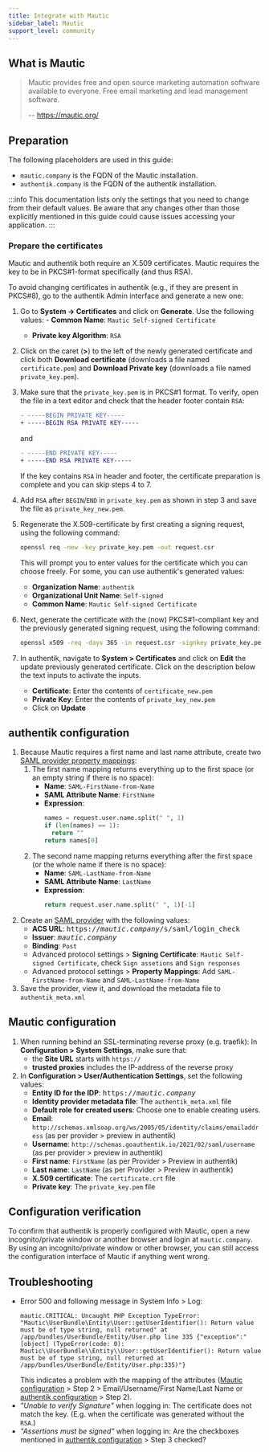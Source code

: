 ```yaml
---
title: Integrate with Mautic
sidebar_label: Mautic
support_level: community
---
```


## What is Mautic

> Mautic provides free and open source marketing automation software available to everyone. Free email marketing and lead management software.
>
> -- https://mautic.org/

## Preparation

The following placeholders are used in this guide:

- `mautic.company` is the FQDN of the Mautic installation.
- `authentik.company` is the FQDN of the authentik installation.

:::info
This documentation lists only the settings that you need to change from their default values. Be aware that any changes other than those explicitly mentioned in this guide could cause issues accessing your application.
:::

### Prepare the certificates

Mautic and authentik both require an X.509 certificates.
Mautic requires the key to be in PKCS#1-format specifically (and thus RSA).

To avoid changing certificates in authentik (e.g., if they are present in PKCS#8), go to the authentik Admin interface and generate a new one:

1. Go to **System -> Certificates** and click on **Generate**. Use the following values: - **Common Name**: `Mautic Self-signed Certificate`
    - **Private key Algorithm**: `RSA`
2. Click on the caret (**>**) to the left of the newly generated certificate and click both **Download certificate** (downloads a file named `certificate.pem`) and **Download Private key** (downloads a file named `private_key.pem`).
3. Make sure that the `private_key.pem` is in PKCS#1 format. To verify, open the file in a text editor and check that the header footer contain `RSA`:
    ```diff
    - -----BEGIN PRIVATE KEY-----
    + -----BEGIN RSA PRIVATE KEY-----
    ```
    and
    ```diff
    - -----END PRIVATE KEY-----
    + -----END RSA PRIVATE KEY-----
    ```
    If the key contains `RSA` in header and footer, the certificate preparation is complete and you can skip steps 4 to 7.
4. Add `RSA` after `BEGIN`/`END` in `private_key.pem` as shown in step 3 and save the file as `private_key_new.pem`.
5. Regenerate the X.509-certificate by first creating a signing request, using the following command:

    ```sh
    openssl req -new -key private_key.pem -out request.csr
    ```

    This will prompt you to enter values for the certificate which you can choose freely. For some, you can use authentik's generated values:

    - **Organization Name**: `authentik`
    - **Organizational Unit Name**: `Self-signed`
    - **Common Name**: `Mautic Self-signed Certificate`

6. Next, generate the certificate with the (now) PKCS#1-compliant key and the previously generated signing request, using the following command:

    ```sh
    openssl x509 -req -days 365 -in request.csr -signkey private_key.pem -out certificate_new.pem
    ```

7. In authentik, navigate to **System > Certificates** and click on **Edit** the update previously generated certificate. Click on the description below the text inputs to activate the inputs.
    - **Certificate**: Enter the contents of `certificate_new.pem`
    - **Private Key**: Enter the contents of `private_key_new.pem`
    - Click on **Update**

## authentik configuration

1. Because Mautic requires a first name and last name attribute, create two [SAML provider property mappings](../../../docs/users-sources/sources/property-mappings):
    1. The first name mapping returns everything up to the first space (or an empty string if there is no space):
        - **Name**: `SAML-FirstName-from-Name`
        - **SAML Attribute Name**: `FirstName`
        - **Expression**:
            ```py
            names = request.user.name.split(" ", 1)
            if (len(names) == 1):
              return ""
            return names[0]
            ```
    2. The second name mapping returns everything after the first space (or the whole name if there is no space):
        - **Name**: `SAML-LastName-from-Name`
        - **SAML Attribute Name**: `LastName`
        - **Expression**:
            ```py
            return request.user.name.split(" ", 1)[-1]
            ```
2. Create an [SAML provider](../../../docs/add-secure-apps/providers/saml) with the following values:
    - **ACS URL**: <kbd>https://<em>mautic.company</em>/s/saml/login_check</kbd>
    - **Issuer**: <kbd><em>mautic.company</em></kbd>
    - **Binding**: `Post`
    - Advanced protocol settings > **Signing Certificate**: `Mautic Self-signed Certificate`, check `Sign assetions` and `Sign responses`
    - Advanced protocol settings > **Property Mappings**: Add `SAML-FirstName-from-Name` and `SAML-LastName-from-Name`
3. Save the provider, view it, and download the metadata file to `authentik_meta.xml`

## Mautic configuration

1. When running behind an SSL-terminating reverse proxy (e.g. traefik): In **Configuration > System Settings**, make sure that:
    - the **Site URL** starts with `https://`
    - **trusted proxies** includes the IP-address of the reverse proxy
2. In **Configuration > User/Authentication Settings**, set the following values:
    - **Entity ID for the IDP**: <kbd>https://<em>mautic.company</em></kbd>
    - **Identity provider metadata file**: The `authentik_meta.xml` file
    - **Default role for created users**: Choose one to enable creating users.
    - **Email**: `http://schemas.xmlsoap.org/ws/2005/05/identity/claims/emailaddress` (as per provider > preview in authentik)
    - **Username**: `http://schemas.goauthentik.io/2021/02/saml/username` (as per provider > preview in authentik)
    - **First name**: `FirstName` (as per Provider > Preview in authentik)
    - **Last name**: `LastName` (as per Provider > Preview in authentik)
    - **X.509 certificate**: The `certificate.crt` file
    - **Private key**: The `private_key.pem` file

## Configuration verification

To confirm that authentik is properly configured with Mautic, open a new incognito/private window or another browser and
login at `mautic.company`. By using an incognito/private window or other browser, you can still access the configuration
interface of Mautic if anything went wrong.

## Troubleshooting

- Error 500 and following message in System Info > Log:
    ```
    mautic.CRITICAL: Uncaught PHP Exception TypeError: "Mautic\UserBundle\Entity\User::getUserIdentifier(): Return value must be of type string, null returned" at /app/bundles/UserBundle/Entity/User.php line 335 {"exception":"[object] (TypeError(code: 0): Mautic\\UserBundle\\Entity\\User::getUserIdentifier(): Return value must be of type string, null returned at /app/bundles/UserBundle/Entity/User.php:335)"}
    ```
    This indicates a problem with the mapping of the attributes ([Mautic configuration](#mautic-configuration) > Step 2 > Email/Username/First Name/Last Name or [authentik configuration](#authentik-configuration) > Step 2).
- _"Unable to verify Signature"_ when logging in: The certificate does not match the key. (E.g. when the certificate was generated without the `RSA`.)
- _"Assertions must be signed"_ when logging in: Are the checkboxes mentioned in [authentik configuration](#authentik-configuration) > Step 3 checked?
